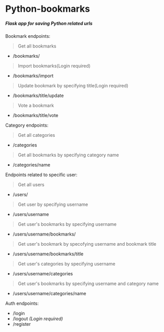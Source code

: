 # Python-bookmarks
##### Flask app for saving Python related urls


Bookmark endpoints:
> Get all bookmarks
- /bookmarks/
> Import bookmarks(Login required)
- /bookmarks/import
> Update bookmark by specifying title(Login required)
- /bookmarks/title/update
> Vote a bookmark
- /bookmarks/title/vote

Category endpoints:
> Get all categories
- /categories
> Get all bookmarks by specifying category name
- /categories/name

Endpoints related to specific user:
> Get all users
- /users/
> Get user by specifying username
- /users/username
> Get user's bookmarks by specifying username
- /users/username/bookmarks/
> Get user's bookmark by specofying username and bookmark title
- /users/username/bookmarks/title
> Get user's categories by specifying username
- /users/username/categories
> Get user's bookmarks by specifying username and category name
- /users/username/categories/name

Auth endpoints:
- /login
- /logout *(Login required)*
- /register
